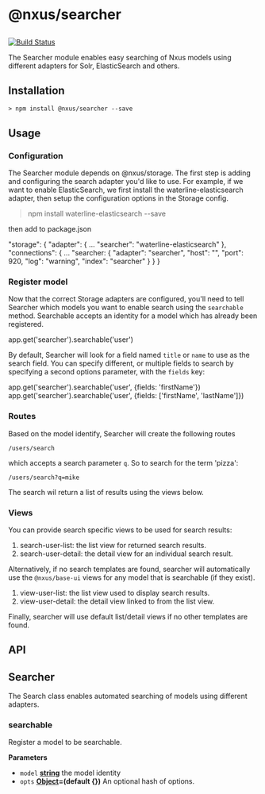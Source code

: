 # @nxus/searcher

## 

[![Build Status](https://travis-ci.org/nxus/searcher.svg?branch=master)](https://travis-ci.org/nxus/searcher)

The Searcher module enables easy searching of Nxus models using different adapters for Solr, ElasticSearch and others.

## Installation

    > npm install @nxus/searcher --save

## Usage

### Configuration

The Searcher module depends on @nxus/storage.  The first step is adding and configuring the search adapter you'd like to use.
For example, if we want to enable ElasticSearch, we first install the waterline-elasticsearch adapter, then setup the configuration 
options in the Storage config.

> npm install waterline-elasticsearch --save

then add to package.json

   "storage": {
     "adapter": {
       ...
       "searcher": "waterline-elasticsearch"
     },
     "connections": {
       ...
       "searcher: {
         "adapter": "searcher",
         "host": "<host address>",
         "port": 920,
         "log": "warning",
         "index": "searcher"
       }
     }
   }

### Register model

Now that the correct Storage adapters are configured, you'll need to tell Searcher which models you want to enable 
search using the `searchable` method. Searchable accepts an identity for a model which has already been registered.

   app.get('searcher').searchable('user')

By default, Searcher will look for a field named `title` or `name` to use as the search field. You can specify different, or 
multiple fields to search by specifying a second options parameter, with the `fields` key:

   app.get('searcher').searchable('user', {fields: 'firstName'})
   app.get('searcher').searchable('user', {fields: ['firstName', 'lastName']})

### Routes

Based on the model identify, Searcher will create the following routes

    /users/search

which accepts a search parameter `q`. So to search for the term 'pizza':

    /users/search?q=mike

The search wil return a list of results using the views below.

### Views

You can provide search specific views to be used for search results:

1.  search-user-list: the list view for returned search results.
2.  search-user-detail: the detail view for an individual search result.

Alternatively, if no search templates are found, searcher will automatically use the `@nxus/base-ui` views for any model 
that is searchable (if they exist).

1.  view-user-list: the list view used to display search results.
2.  view-user-detail: the detail view linked to from the list view.

Finally, searcher will use default list/detail views if no other templates are found. 

## API

## Searcher

The Search class enables automated searching of models using different adapters.

### searchable

Register a model to be searchable.

**Parameters**

-   `model` **[string](https://developer.mozilla.org/en-US/docs/Web/JavaScript/Reference/Global_Objects/String)** the model identity
-   `opts` **[Object](https://developer.mozilla.org/en-US/docs/Web/JavaScript/Reference/Global_Objects/Object)=(default {})** An optional hash of options.
